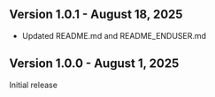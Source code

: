 ## Version 1.0.1 - August 18, 2025
- Updated README.md and README_ENDUSER.md

## Version 1.0.0 - August 1, 2025

Initial release
